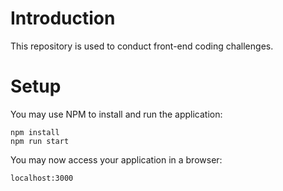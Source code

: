 # Introduction

This repository is used to conduct front-end coding challenges.

# Setup

You may use NPM to install and run the application:
```
npm install
npm run start
```

You may now access your application in a browser:
```
localhost:3000
```
